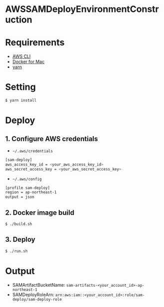 AWSSAMDeployEnvironmentConstruction
=======

# Requirements

- [AWS CLI](https://aws.amazon.com/cli/)
- [Docker for Mac](https://www.docker.com/docker-mac)
- [yarn](https://yarnpkg.com)

# Setting

```bash
$ yarn install
```

# Deploy

## 1. Configure AWS credentials

- `~/.aws/credentials`

```bash
[sam-deploy]
aws_access_key_id = <your_aws_access_key_id>
aws_secret_access_key = <your_aws_secret_access_key>
```

- `~/.aws/config`

```bash
[profile sam-deploy]
region = ap-northeast-1
output = json
```

## 2. Docker image build

```bash
$ ./build.sh
```

## 3. Deploy

```bash
$ ./run.sh
```

# Output

- SAMArtifactBucketName: `sam-artifacts-<your_account_id>-ap-northeast-1`
- SAMDeployRoleArn: `arn:aws:iam::<your_account_id>:role/sam-deploy/sam-deploy-role`